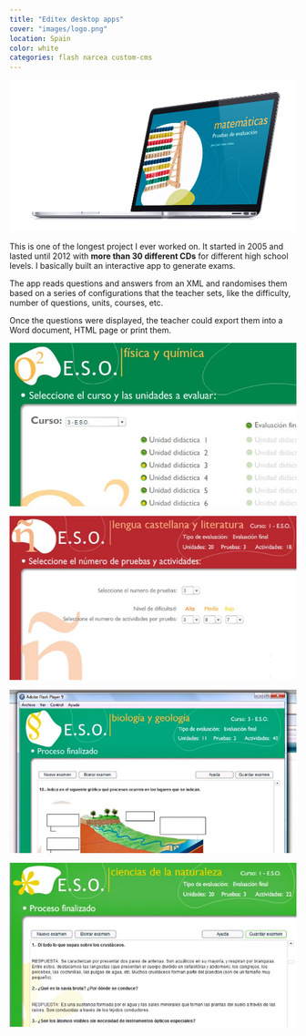 ```yaml
---
title: "Editex desktop apps"
cover: "images/logo.png"
location: Spain
color: white
categories: flash narcea custom-cms
---
```


![](./images/1.jpg)

This is one of the longest project I ever worked on. It started in 2005 and lasted until 2012 with **more than 30 different CDs** for different high school levels. I basically built an interactive app to generate exams.

The app reads questions and answers from an XML and randomises them based on a series of configurations that the teacher sets, like the difficulty, number of questions, units, courses, etc.

Once the questions were displayed, the teacher could export them into a Word document, HTML page or print them.

![](./images/2.jpg)

![](./images/3.jpg)

![](./images/4.jpg)

![](./images/5.jpg)
